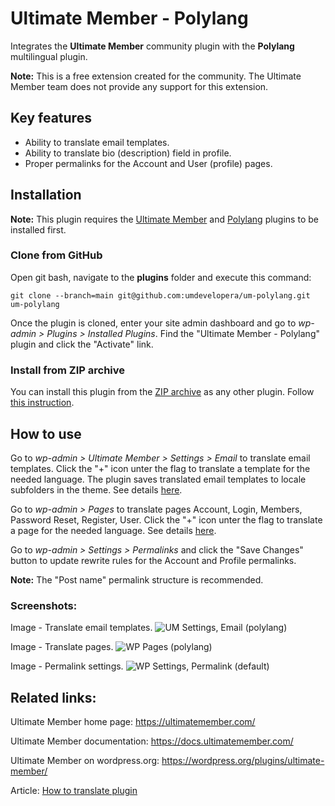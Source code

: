 # Ultimate Member - Polylang
Integrates the **Ultimate Member** community plugin with the **Polylang** multilingual plugin.

__Note:__ This is a free extension created for the community. The Ultimate Member team does not provide any support for this extension.

## Key features
- Ability to translate email templates.
- Ability to translate bio (description) field in profile.
- Proper permalinks for the Account and User (profile) pages.

## Installation

__Note:__ This plugin requires the [Ultimate Member](https://wordpress.org/plugins/ultimate-member/) and [Polylang](https://uk.wordpress.org/plugins/polylang/) plugins to be installed first.

### Clone from GitHub
Open git bash, navigate to the **plugins** folder and execute this command:

`git clone --branch=main git@github.com:umdevelopera/um-polylang.git um-polylang`

Once the plugin is cloned, enter your site admin dashboard and go to _wp-admin > Plugins > Installed Plugins_. Find the "Ultimate Member - Polylang" plugin and click the "Activate" link.

### Install from ZIP archive
You can install this plugin from the [ZIP archive](https://drive.google.com/file/d/175PVG6tLK7z1wcrAawFfQdTVIC071Eup/view) as any other plugin. Follow [this instruction](https://wordpress.org/support/article/managing-plugins/#upload-via-wordpress-admin).

## How to use
Go to *wp-admin > Ultimate Member > Settings > Email* to translate email templates. Click the "+" icon unter the flag to translate a template for the needed language. The plugin saves translated email templates to locale subfolders in the theme. See details [here](https://docs.ultimatemember.com/article/1335-email-templates).

Go to *wp-admin > Pages* to translate pages Account, Login, Members, Password Reset, Register, User. Click the "+" icon unter the flag to translate a page for the needed language. See details [here](https://docs.ultimatemember.com/article/1449-how-to-translate-plugin#forms).

Go to *wp-admin > Settings > Permalinks* and click the "Save Changes" button to update rewrite rules for the Account and Profile permalinks.

__Note:__ The "Post name" permalink structure is recommended.

### Screenshots:

Image - Translate email templates.
![UM Settings, Email (polylang)](https://github.com/umdevelopera/um-polylang/assets/113178913/65d14995-257d-4311-a93a-8f944ea12ba9)

Image - Translate pages.
![WP Pages (polylang)](https://github.com/umdevelopera/um-polylang/assets/113178913/1329f025-a464-4c52-bf9f-99261fb5e242)

Image - Permalink settings.
![WP Settings, Permalink (default)](https://github.com/umdevelopera/um-polylang/assets/113178913/69be91c9-12dd-490c-9145-b163c5beb26d)

## Related links:
Ultimate Member home page: https://ultimatemember.com/

Ultimate Member documentation: https://docs.ultimatemember.com/

Ultimate Member on wordpress.org: https://wordpress.org/plugins/ultimate-member/

Article: [How to translate plugin](https://docs.ultimatemember.com/article/1449-how-to-translate-plugin#switch)
